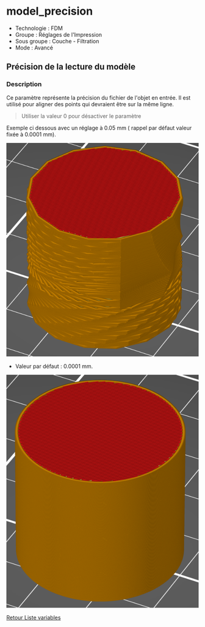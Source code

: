 # model_precision

* Technologie : FDM
* Groupe : Réglages de l'Impression
* Sous groupe : Couche - Filtration
* Mode : Avancé

## Précision de la lecture du modèle

### Description

Ce paramètre représente la précision du fichier de l'objet en entrée.  Il est utilisé pour aligner des points qui devraient être sur la même ligne.

> Utiliser la valeur  0 pour désactiver le paramètre

Exemple ci dessous avec un réglage à 0.05 mm ( rappel par défaut valeur fixée à  0.0001 mm).

![Exemple de réglage ou le paramètre empêche d'avoir un seul périmètre](./images/model_precision/001.png)

* Valeur par défaut : 0.0001 mm.

![Réglage normale](./images/model_precision/002.png)


[Retour Liste variables](variable_list.md)